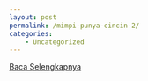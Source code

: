 ```yaml
---
layout: post
permalink: /mimpi-punya-cincin-2/
categories:
    - Uncategorized
---
```


[Baca Selengkapnya](/02)